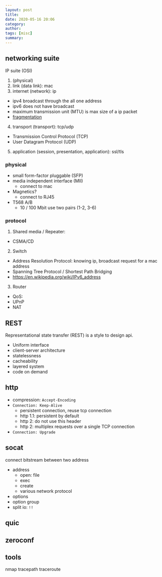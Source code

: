 ```yaml
---
layout: post
title: 
date: 2020-05-16 20:06
category: 
author: 
tags: [misc]
summary: 
---
```


## networking suite

IP suite (OSI)

1. (physical)
2. link (data link): mac
3. internet (network): ip
  * ipv4 broadcast through the all one address
  * ipv6 does not have broadcast
  * maximum transmission unit (MTU) is max size of a ip packet
  * [fragmentation](https://blog.cloudflare.com/ip-fragmentation-is-broken/)
4. transport (transport): tcp/udp
  * Transmission Control Protocol (TCP)
  * User Datagram Protocol (UDP)
5. application (session, presentation, application): ssl/tls

### physical

* small form-factor pluggable (SFP)
* media independent interface (MII)
  * connect to mac
* Magnetics?
  * connect to RJ45
* T568 A/B
  * 10 / 100 Mbit use two pairs (1-2, 3-6)

### protocol

1. Shared media / Repeater: 
  * CSMA/CD
2. Switch
  * Address Resolution Protocol: knowing ip, broadcast request for a mac address
  * Spanning Tree Protocol / Shortest Path Bridging
  * https://en.wikipedia.org/wiki/IPv6_address
3. Router
  * QoS:
  * UPnP
  * NAT

## REST

Representational state transfer (REST) is a style to design api.

* Uniform interface
* client-server architecture
* statelessness
* cacheability
* layered system
* code on demand

## http

* compression: `Accept-Encoding`
* `Connection: Keep-Alive`
  * persistent connection, reuse tcp connection
  * http 1.1: persistent by default
  * http 2: do not use this header
  * http 2: multiplex requests over a single TCP connection
* `Connection: Upgrade`

## socat

connect bitstream between two address

* address
  * open: file
  * exec
  * create
  * various network protocol
* options
* option group
* split io: `!!`

## quic

## zeroconf

## tools

nmap
tracepath
traceroute

